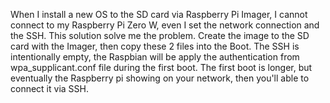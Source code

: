When I install a new OS to the SD card via Raspberry Pi Imager, I cannot connect to my Raspberry Pi Zero W, even I set the network connection and the SSH.
This solution solve me the problem.
Create the image to the SD card with the Imager, then copy these 2 files into the Boot.
The SSH is intentionally empty, the Raspbian will be apply the authentication from wpa_supplicant.conf file during the first boot.
The first boot is longer, but eventually the Raspberry pi showing on your network, then you'll able to connect it via SSH.
